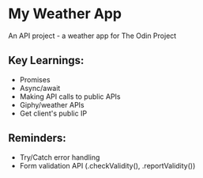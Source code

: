 # My Weather App
An API project - a weather app for The Odin Project

## Key Learnings:
- Promises
- Async/await
- Making API calls to public APIs
- Giphy/weather APIs
- Get client's public IP

## Reminders:
- Try/Catch error handling
- Form validation API (.checkValidity(), .reportValidity())
